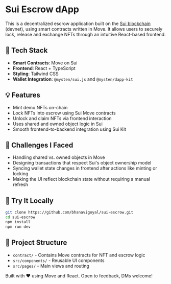 # Sui Escrow dApp

This is a decentralized escrow application built on the [Sui blockchain](https://sui.io/) (devnet), using smart contracts written in Move. It allows users to securely lock, release and exchange NFTs through an intuitive React-based frontend.

## 🔧 Tech Stack

- **Smart Contracts**: Move on Sui
- **Frontend**: React + TypeScript
- **Styling**: Tailwind CSS
- **Wallet Integration**: `@mysten/sui.js` and `@mysten/dapp-kit`

## 💡 Features

- Mint demo NFTs on-chain
- Lock NFTs into escrow using Sui Move contracts
- Unlock and claim NFTs via frontend interaction
- Uses shared and owned object logic in Sui
- Smooth frontend-to-backend integration using Sui Kit

## 🚧 Challenges I Faced

- Handling shared vs. owned objects in Move
- Designing transactions that respect Sui's object ownership model
- Syncing wallet state changes in frontend after actions like minting or locking
- Making the UI reflect blockchain state without requiring a manual refresh

## 🧪 Try It Locally

```bash
git clone https://github.com/bhanavigoyal/sui-escrow.git
cd sui-escrow
npm install
npm run dev
```

## 📂 Project Structure
- ``contract/`` - Contains Move contracts for NFT and escrow logic
- ``src/components/`` - Reusable UI components
- ``src/pages/`` - Main views and routing

Built with ❤️ using Move and React.
Open to feedback, DMs welcome!

